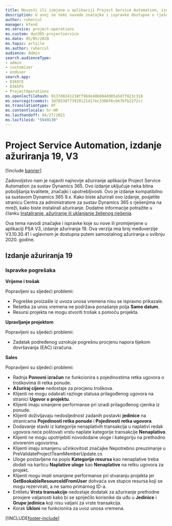 ```yaml
---
title: Novosti ili izmjene u aplikaciji Project Service Automation, izdanje ažuriranja 19, V3
description: U ovoj se temi navode značajke i ispravke dostupne u rješenju Project Service Automation, izdanje ažuriranja 19, V3.
author: ruhercul
manager: kfend
ms.service: project-operations
ms.custom: dyn365-projectservice
ms.date: 05/05/2020
ms.topic: article
ms.author: ruhercul
audience: Admin
search.audienceType:
- admin
- customizer
- enduser
search.app:
- D365CE
- D365PS
- ProjectOperations
ms.openlocfilehash: 0137d0241238ff96de406884dd05a5d7f023c318
ms.sourcegitcommit: 3d78338773929121d17ec3386f6cb67bfb2272cc
ms.translationtype: HT
ms.contentlocale: hr-HR
ms.lasthandoff: 04/27/2021
ms.locfileid: "5949130"
---
```

# <a name="project-service-automation-update-release-19-v3"></a>Project Service Automation, izdanje ažuriranja 19, V3

[!include [banner](../includes/psa-now-project-operations.md)]

Zadovoljstvo nam je najaviti najnovije ažuriranje aplikacije Project Service Automation za sustav Dynamics 365. Ovo izdanje uključuje neka bitna poboljšanja kvalitete, značajki i upotrebljivosti. Ovo je izdanje kompatibilno sa sustavom Dynamics 365 9.x. Kako biste ažurirali ovo izdanje, posjetite stranicu Centra za administratore za sustav Dynamics 365 s rješenjima na mreži, kako biste instalirali ažuriranje. Dodatne informacije potražite u članku [Instaliranje, ažuriranje ili uklanjanje željenog rješenja](/power-platform/admin/install-remove-preferred-solution).

Ova tema navodi značajke i ispravke koje su nove ili promijenjene u aplikaciji PSA V3, izdanje ažuriranja 19. Ova verzija ima broj međuverzije V3.10.30.41 i uglavnom je dostupna putem samostalnog ažuriranja u svibnju 2020. godine.

## <a name="update-release-19"></a>Izdanje ažuriranja 19

### <a name="bug-fixes"></a>Ispravke pogrešaka

**Vrijeme i trošak**

Popravljeni su sljedeći problemi: 

- Pogreške proizašle iz uvoza unosa vremena nisu se ispravno prikazale.
- Rešetka za unos vremena ne podržava ponašanje polja **Samo datum**.
- Resursi projekta ne mogu stvoriti trošak s pomoću projekta.

**Upravljanje projektom**

Popravljeni su sljedeći problemi: 

-  Zadatak podređenog uzrokuje pogrešnu procjenu napora tijekom dovršavanja (EAC) izračuna.

**Sales**

Popravljeni su sljedeći problemi: 

- Radnja **Ponovni izračun** ne funkcionira s pojedinostima retka ugovora o troškovima ili retka ponude.
- **Ažuriraj cijene** nedostaje za procjenu troškova.
-  Klijenti ne mogu odabrati razloge statusa prilagođenog ugovora na stranici **Ugovor o projektu**.
- Klijenti imaju smanjene performanse pri izradi prilagođenog cjenika iz ponude.
- Klijenti doživljavaju nedosljednost zadanih postavki **jedinice** na stranicama **Pojedinosti retka ponude** i **Pojedinosti retka ugovora**.
- Dodavanje stavki iz kategorije nenaplativih transakcija u naplativi redak ugovora neće poštovati vrstu naplate kategorije transakcije **Nenaplativo**.
- Klijenti ne mogu upotrijebiti novododane uloge i kategoriju na prethodno stvorenim ugovorima.
- Klijenti imaju smanjenu učinkovitost značajke Nepotrebno preuzimanje u PreValidateProjectTeamMemberUpdate.cs
- Uloge postavljene na popis **Kategorije resursa** kao nenaplative treba dodati na karticu **Naplative uloge** kao **Nenaplative** na retku ugovora za projekt.
- Klijenti mogu imati smanjene performanse pri stvaranju projekta jer **GetBookableResourceIdFromUser** dohvaća sve stupce resursa koji se mogu rezervirati, a ne samo primarnog ID-a.
- Entitetu **Vrsta transakcije** nedostaje dodatak za ažuriranje prethodne provjere valjanosti kako bi se spriječilo korisnike da uđu u **Jedinice** i **Grupe jedinica** koji nisu valjani za vrste transakcija.
- Korak **Ukloni** ne funkcionira za uvoz unosa vremena.


[!INCLUDE[footer-include](../includes/footer-banner.md)]